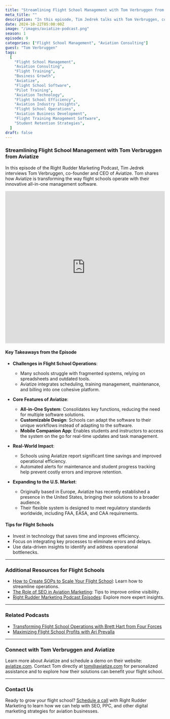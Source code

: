 ```yaml
---
title: "Streamlining Flight School Management with Tom Verbruggen from Aviatize"
meta_title: ""
description: "In this episode, Tim Jedrek talks with Tom Verbruggen, co-founder and CEO of Aviatize, about simplifying flight school management through advanced software solutions. Discover how Aviatize helps schools increase efficiency, cut costs, and improve student outcomes."
date: 2024-10-22T05:00:00Z
image: "/images/aviatize-podcast.png"
season: 1
episode: 9
categories: ["Flight School Management", "Aviation Consulting"]
guest: "Tom Verbruggen"
tags:
  [
    "Flight School Management",
    "Aviation Consulting",
    "Flight Training",
    "Business Growth",
    "Aviatize",
    "Flight School Software",
    "Pilot Training",
    "Aviation Technology",
    "Flight School Efficiency",
    "Aviation Industry Insights",
    "Flight School Operations",
    "Aviation Business Development",
    "Flight Training Management Software",
    "Student Retention Strategies",
  ]
draft: false
---
```


### Streamlining Flight School Management with Tom Verbruggen from Aviatize

In this episode of the Right Rudder Marketing Podcast, Tim Jedrek interviews Tom Verbruggen, co-founder and CEO of Aviatize. Tom shares how Aviatize is transforming the way flight schools operate with their innovative all-in-one management software.

<iframe width="100%" height="480" src="https://www.youtube.com/embed/zIiU-eXg2xs?si=oRYbSzDIT1vcWOd8" title="YouTube video player" frameborder="0" allow="accelerometer; autoplay; clipboard-write; encrypted-media; gyroscope; picture-in-picture; web-share" referrerpolicy="strict-origin-when-cross-origin" allowfullscreen></iframe>

#### Key Takeaways from the Episode

- **Challenges in Flight School Operations**:
  - Many schools struggle with fragmented systems, relying on spreadsheets and outdated tools.
  - Aviatize integrates scheduling, training management, maintenance, and billing into one cohesive platform.

- **Core Features of Aviatize**:
  - **All-in-One System**: Consolidates key functions, reducing the need for multiple software solutions.
  - **Customizable Design**: Schools can adapt the software to their unique workflows instead of adapting to the software.
  - **Mobile Companion App**: Enables students and instructors to access the system on the go for real-time updates and task management.

- **Real-World Impact**:
  - Schools using Aviatize report significant time savings and improved operational efficiency.
  - Automated alerts for maintenance and student progress tracking help prevent costly errors and improve retention.

- **Expanding to the U.S. Market**:
  - Originally based in Europe, Aviatize has recently established a presence in the United States, bringing their solutions to a broader audience.
  - Their flexible system is designed to meet regulatory standards worldwide, including FAA, EASA, and CAA requirements.

#### Tips for Flight Schools

- Invest in technology that saves time and improves efficiency.
- Focus on integrating key processes to eliminate errors and delays.
- Use data-driven insights to identify and address operational bottlenecks.

---

### Additional Resources for Flight Schools

- [How to Create SOPs to Scale Your Flight School](https://rightruddermarketing.com/blog/how-to-create-sops-to-scale-your-flight-school/): Learn how to streamline operations.
- [The Role of SEO in Aviation Marketing](https://rightruddermarketing.com/blog/the-role-of-seo-in-elevating-flight-schools-to-the-top-of-the-page/): Tips to improve online visibility.
- [Right Rudder Marketing Podcast Episodes](https://rightruddermarketing.com/podcasts/): Explore more expert insights.

---

### Related Podcasts

- [Transforming Flight School Operations with Brett Hart from Four Forces](https://rightruddermarketing.com/podcasts/transforming-flight-school-operations-with-brett-hart-from-four-forces/)
- [Maximizing Flight School Profits with Ari Prevalla](https://rightruddermarketing.com/podcasts/maximizing-flight-school-profits-with-ari-prevalla/)

---

### Connect with Tom Verbruggen and Aviatize

Learn more about Aviatize and schedule a demo on their website: [aviatize.com](https://www.aviatize.com). Contact Tom directly at tom@aviatize.com for personalized assistance and to explore how their solutions can benefit your flight school.

---

### Contact Us

Ready to grow your flight school? [Schedule a call](https://rightruddermarketing.com/schedule-call/) with Right Rudder Marketing to learn how we can help with SEO, PPC, and other digital marketing strategies for aviation businesses.
